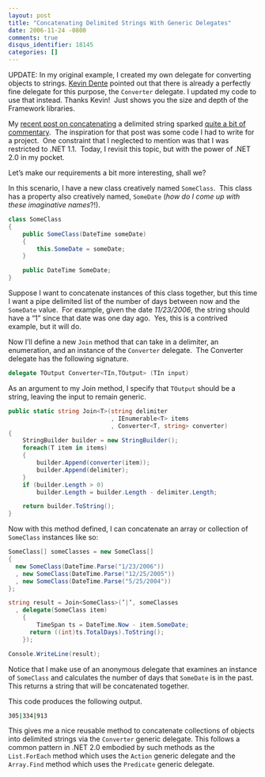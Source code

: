 ```yaml
---
layout: post
title: "Concatenating Delimited Strings With Generic Delegates"
date: 2006-11-24 -0800
comments: true
disqus_identifier: 18145
categories: []
---
```

UPDATE: In my original example, I created my own delegate for converting
objects to strings. [Kevin
Dente](http://weblogs.asp.net/kdente "Kevin Dente") pointed out that
there is already a perfectly fine delegate for this purpose, the
`Converter` delegate. I updated my code to use that instead. Thanks
Kevin!  Just shows you the size and depth of the Framework libraries.

My [recent post on
concatenating](http://haacked.com/archive/2006/11/21/Tip_Jar_Concatenating_A_Delimited_String.aspx "Delimited String Concatenation")
a delimited string sparked [quite a bit of
commentary](http://haacked.com/archive/2006/11/21/Tip_Jar_Concatenating_A_Delimited_String.aspx#feedback "Comments"). 
The inspiration for that post was some code I had to write for a
project.  One constraint that I neglected to mention was that I was
restricted to .NET 1.1.  Today, I revisit this topic, but with the power
of .NET 2.0 in my pocket.

Let’s make our requirements a bit more interesting, shall we?

In this scenario, I have a new class creatively named `SomeClass`.  This
class has a property also creatively named, `SomeDate` (*how do I come
up with these imaginative names*?!). 

```csharp
class SomeClass
{
    public SomeClass(DateTime someDate)
    {
        this.SomeDate = someDate;
    }

    public DateTime SomeDate;
}
```

Suppose I want to concatenate instances of this class together, but this
time I want a pipe delimited list of the number of days between now and
the `SomeDate` value.  For example, given the date *11/23/2006*, the
string should have a “1” since that date was one day ago.  Yes, this is
a contrived example, but it will do.

Now I’ll define a new `Join` method that can take in a delimiter, an
enumeration, and an instance of the `Converter` delegate.  The Converter
delegate has the following signature.

```csharp
delegate TOutput Converter<TIn,TOutput> (TIn input)
```

As an argument to my Join method, I specify that `TOutput` should be a
string, leaving the input to remain generic.

```csharp
public static string Join<T>(string delimiter
                             , IEnumerable<T> items
                             , Converter<T, string> converter)
{
    StringBuilder builder = new StringBuilder();
    foreach(T item in items)
    {
        builder.Append(converter(item));
        builder.Append(delimiter);
    }
    if (builder.Length > 0)
        builder.Length = builder.Length - delimiter.Length;

    return builder.ToString();
}
```

Now with this method defined, I can concatenate an array or collection
of `SomeClass` instances like so:

```csharp
SomeClass[] someClasses = new SomeClass[]
{
  new SomeClass(DateTime.Parse("1/23/2006"))
  , new SomeClass(DateTime.Parse("12/25/2005"))
  , new SomeClass(DateTime.Parse("5/25/2004"))
};

string result = Join<SomeClass>(’|’, someClasses
  , delegate(SomeClass item)
    {
        TimeSpan ts = DateTime.Now - item.SomeDate;
      return ((int)ts.TotalDays).ToString();
    });

Console.WriteLine(result);
```

Notice that I make use of an anonymous delegate that examines an
instance of `SomeClass` and calculates the number of days that
`SomeDate` is in the past.  This returns a string that will be
concatenated together.

This code produces the following output.

```bash
305|334|913
```

This gives me a nice reusable method to concatenate collections of
objects into delimited strings via the `Converter` generic delegate.
This follows a common pattern in .NET 2.0 embodied by such methods as
the `List.ForEach` method which uses the `Action` generic delegate and
the `Array.Find` method which uses the `Predicate` generic delegate.

